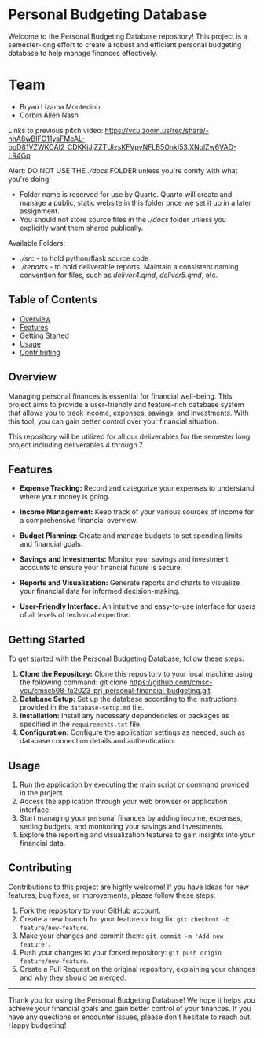 # Personal Budgeting Database

Welcome to the Personal Budgeting Database repository! This project is a semester-long effort to create a robust and efficient personal budgeting database to help manage finances effectively.

# Team
- Bryan Lizama Montecino
- Corbin Allen Nash

Links to previous pitch video:
<https://vcu.zoom.us/rec/share/-nhA8wBIFG11yaFMcAL-boD81VZWKOAI2_CDKKjJjZZTUlzsKFVpvNFLB5OnkI53.XNolZw6VAD-LR4Go>

Alert: 
DO NOT USE THE *./docs* FOLDER unless you're comfy with what you're doing!
- Folder name is reserved for use by Quarto. Quarto will create and manage a public, static website in this folder once we set it up in a later assignment.
- You should not store source files in the *./docs* folder unless you explicitly want them shared publically.

Available Folders:
- *./src* - to hold python/flask source code
- *./reports* - to hold deliverable reports. Maintain a consistent naming convention for files, such as *deliver4.qmd*, *deliver5.qmd*, etc.

## Table of Contents
- [Overview](#overview)
- [Features](#features)
- [Getting Started](#getting-started)
- [Usage](#usage)
- [Contributing](#contributing)

## Overview

Managing personal finances is essential for financial well-being. This project aims to provide a user-friendly and feature-rich database system that allows you to track income, expenses, savings, and investments. With this tool, you can gain better control over your financial situation.

This repository will be utilized for all our deliverables for the semester long project including deliverables 4 through 7.

## Features

- **Expense Tracking:** Record and categorize your expenses to understand where your money is going.

- **Income Management:** Keep track of your various sources of income for a comprehensive financial overview.

- **Budget Planning:** Create and manage budgets to set spending limits and financial goals.

- **Savings and Investments:** Monitor your savings and investment accounts to ensure your financial future is secure.

- **Reports and Visualization:** Generate reports and charts to visualize your financial data for informed decision-making.

- **User-Friendly Interface:** An intuitive and easy-to-use interface for users of all levels of technical expertise.

## Getting Started

To get started with the Personal Budgeting Database, follow these steps:
1. **Clone the Repository:** Clone this repository to your local machine using the following command: git clone https://github.com/cmsc-vcu/cmsc508-fa2023-prj-personal-financial-budgeting.git
2. **Database Setup:** Set up the database according to the instructions provided in the `database-setup.md` file.
3. **Installation:** Install any necessary dependencies or packages as specified in the `requirements.txt` file.
4. **Configuration:** Configure the application settings as needed, such as database connection details and authentication.

## Usage

1. Run the application by executing the main script or command provided in the project.
2. Access the application through your web browser or application interface.
3. Start managing your personal finances by adding income, expenses, setting budgets, and monitoring your savings and investments.
4. Explore the reporting and visualization features to gain insights into your financial data.

## Contributing

Contributions to this project are highly welcome! If you have ideas for new features, bug fixes, or improvements, please follow these steps:
1. Fork the repository to your GitHub account.
2. Create a new branch for your feature or bug fix: `git checkout -b feature/new-feature`.
3. Make your changes and commit them: `git commit -m 'Add new feature'`.
4. Push your changes to your forked repository: `git push origin feature/new-feature`.
5. Create a Pull Request on the original repository, explaining your changes and why they should be merged.

---
Thank you for using the Personal Budgeting Database! We hope it helps you achieve your financial goals and gain better control of your finances. If you have any questions or encounter issues, please don't hesitate to reach out. Happy budgeting!
